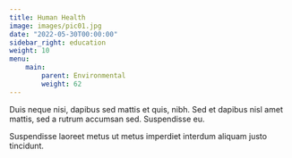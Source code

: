 ```yaml
---
title: Human Health
image: images/pic01.jpg
date: "2022-05-30T00:00:00"
sidebar_right: education
weight: 10
menu:
    main:
        parent: Environmental
        weight: 62
---
```

Duis neque nisi, dapibus sed mattis et quis, nibh. Sed et dapibus nisl amet
mattis, sed a rutrum accumsan sed. Suspendisse eu.
<!-- more -->
Suspendisse laoreet metus ut metus imperdiet interdum aliquam justo tincidunt.
